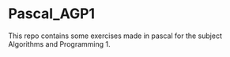 # Pascal_AGP1
This repo contains some exercises made in pascal for the subject Algorithms and Programming 1.
